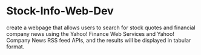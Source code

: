 Stock-Info-Web-Dev
==================

create a webpage that allows users to search for stock quotes and financial company news using the Yahoo! Finance Web Services and Yahoo! Company News RSS feed APIs, and the results will be displayed in tabular format.
